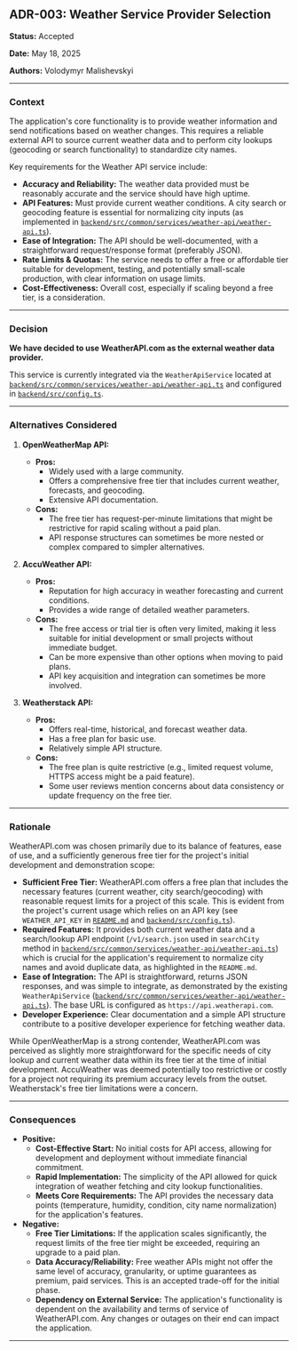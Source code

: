 ## ADR-003: Weather Service Provider Selection

**Status:** Accepted

**Date:** May 18, 2025

**Authors:** Volodymyr Malishevskyi

---

### Context

The application's core functionality is to provide weather information and send notifications based on weather changes. This requires a reliable external API to source current weather data and to perform city lookups (geocoding or search functionality) to standardize city names.

Key requirements for the Weather API service include:

- **Accuracy and Reliability:** The weather data provided must be reasonably accurate and the service should have high uptime.
- **API Features:** Must provide current weather conditions. A city search or geocoding feature is essential for normalizing city inputs (as implemented in [`backend/src/common/services/weather-api/weather-api.ts`](../../backend/src/common/services/weather-api/weather-api.ts)).
- **Ease of Integration:** The API should be well-documented, with a straightforward request/response format (preferably JSON).
- **Rate Limits & Quotas:** The service needs to offer a free or affordable tier suitable for development, testing, and potentially small-scale production, with clear information on usage limits.
- **Cost-Effectiveness:** Overall cost, especially if scaling beyond a free tier, is a consideration.

---

### Decision

**We have decided to use WeatherAPI.com as the external weather data provider.**

This service is currently integrated via the `WeatherApiService` located at [`backend/src/common/services/weather-api/weather-api.ts`](../../backend/src/common/services/weather-api/weather-api.ts) and configured in [`backend/src/config.ts`](../../backend/src/config.ts).

---

### Alternatives Considered

1.  **OpenWeatherMap API:**

    - **Pros:**
      - Widely used with a large community.
      - Offers a comprehensive free tier that includes current weather, forecasts, and geocoding.
      - Extensive API documentation.
    - **Cons:**
      - The free tier has request-per-minute limitations that might be restrictive for rapid scaling without a paid plan.
      - API response structures can sometimes be more nested or complex compared to simpler alternatives.

2.  **AccuWeather API:**

    - **Pros:**
      - Reputation for high accuracy in weather forecasting and current conditions.
      - Provides a wide range of detailed weather parameters.
    - **Cons:**
      - The free access or trial tier is often very limited, making it less suitable for initial development or small projects without immediate budget.
      - Can be more expensive than other options when moving to paid plans.
      - API key acquisition and integration can sometimes be more involved.

3.  **Weatherstack API:**
    - **Pros:**
      - Offers real-time, historical, and forecast weather data.
      - Has a free plan for basic use.
      - Relatively simple API structure.
    - **Cons:**
      - The free plan is quite restrictive (e.g., limited request volume, HTTPS access might be a paid feature).
      - Some user reviews mention concerns about data consistency or update frequency on the free tier.

---

### Rationale

WeatherAPI.com was chosen primarily due to its balance of features, ease of use, and a sufficiently generous free tier for the project's initial development and demonstration scope:

- **Sufficient Free Tier:** WeatherAPI.com offers a free plan that includes the necessary features (current weather, city search/geocoding) with reasonable request limits for a project of this scale. This is evident from the project's current usage which relies on an API key (see `WEATHER_API_KEY` in [`README.md`](../../README.md) and [`backend/src/config.ts`](../../backend/src/config.ts)).
- **Required Features:** It provides both current weather data and a search/lookup API endpoint (`/v1/search.json` used in `searchCity` method in [`backend/src/common/services/weather-api/weather-api.ts`](../../backend/src/common/services/weather-api/weather-api.ts)) which is crucial for the application's requirement to normalize city names and avoid duplicate data, as highlighted in the `README.md`.
- **Ease of Integration:** The API is straightforward, returns JSON responses, and was simple to integrate, as demonstrated by the existing `WeatherApiService` ([`backend/src/common/services/weather-api/weather-api.ts`](../../backend/src/common/services/weather-api/weather-api.ts)). The base URL is configured as `https://api.weatherapi.com`.
- **Developer Experience:** Clear documentation and a simple API structure contribute to a positive developer experience for fetching weather data.

While OpenWeatherMap is a strong contender, WeatherAPI.com was perceived as slightly more straightforward for the specific needs of city lookup and current weather data within its free tier at the time of initial development. AccuWeather was deemed potentially too restrictive or costly for a project not requiring its premium accuracy levels from the outset. Weatherstack's free tier limitations were a concern.

---

### Consequences

- **Positive:**
  - **Cost-Effective Start:** No initial costs for API access, allowing for development and deployment without immediate financial commitment.
  - **Rapid Implementation:** The simplicity of the API allowed for quick integration of weather fetching and city lookup functionalities.
  - **Meets Core Requirements:** The API provides the necessary data points (temperature, humidity, condition, city name normalization) for the application's features.
- **Negative:**
  - **Free Tier Limitations:** If the application scales significantly, the request limits of the free tier might be exceeded, requiring an upgrade to a paid plan.
  - **Data Accuracy/Reliability:** Free weather APIs might not offer the same level of accuracy, granularity, or uptime guarantees as premium, paid services. This is an accepted trade-off for the initial phase.
  - **Dependency on External Service:** The application's functionality is dependent on the availability and terms of service of WeatherAPI.com. Any changes or outages on their end can impact the application.

---
